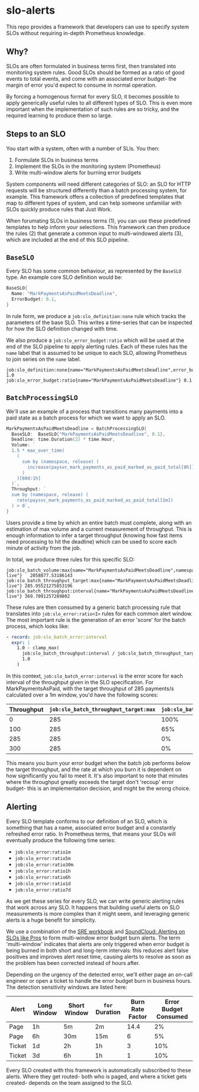 # slo-alerts

This repo provides a framework that developers can use to specify system SLOs
without requiring in-depth Prometheus knowledge.

## Why?

SLOs are often formulated in business terms first, then translated into
monitoring system rules. Good SLOs should be formed as a ratio of good events to
total events, and come with an associated error budget- the margin of error
you'd expect to consume in normal operation.

By forcing a homogenous format for every SLO, it becomes possible to apply
generically useful rules to all different types of SLO. This is even more
important when the implementation of such rules are so tricky, and the required
learning to produce them so large.

## Steps to an SLO

You start with a system, often with a number of SLIs. You then:

1. Formulate SLOs in business terms
2. Implement the SLOs in the monitoring system (Prometheus)
3. Write multi-window alerts for burning error budgets

System components will need different categories of SLO: an SLO for HTTP
requests will be structured differently than a batch processing system, for
example. This framework offers a collection of predefined templates that map to
different types of system, and can help someone unfamiliar with SLOs quickly
produce rules that Just Work.

When forumating SLOs in business terms (1), you can use these predefined
templates to help inform your selections. This framework can then produce the
rules (2) that generate a common input to multi-windowed alerts (3), which are
included at the end of this SLO pipeline.

## `BaseSLO`

Every SLO has some common behaviour, as represented by the `BaseSLO` type. An
example core SLO definition would be:

```go
BaseSLO{
  Name: "MarkPaymentsAsPaidMeetsDeadline",
  ErrorBudget: 0.1,
}
```

In rule form, we produce a `job:slo_definition:none` rule which tracks the
parameters of the base SLO. This writes a time-series that can be inspected for
how the SLO definition changed with time.

We also produce a `job:slo_error_budget:ratio` which will be used at the end of
the SLO pipeline to apply alerting rules. Each of these rules has the `name`
label that is assumed to be unique to each SLO, allowing Prometheus to join
series on the `name` label.

```
job:slo_definition:none{name="MarkPaymentsAsPaidMeetsDeadline",error_budget="0.1"} 1.0
job:slo_error_budget:ratio{name="MarkPaymentsAsPaidMeetsDeadline"} 0.1
```

## `BatchProcessingSLO`

We'll use an example of a process that transitions many payments into a paid
state as a batch process for which we want to apply an SLO.

```go
MarkPaymentsAsPaidMeetsDeadline = BatchProcessingSLO{
  BaseSLO:  BaseSLO{"MarkPaymentsAsPaidMeetsDeadline", 0.1},
  Deadline: time.Duration(2) * time.Hour,
  Volume: `
  1.5 * max_over_time(
    (
      sum by (namespace, release) (
        increase(paysvc_mark_payments_as_paid_marked_as_paid_total[8h])
      )
    )[60d:1h]
  )`,
  Throughput: `
  sum by (namespace, release) (
    rate(paysvc_mark_payments_as_paid_marked_as_paid_total[1m])
  ) > 0`,
}
```

Users provide a time by which an entire batch must complete, along with an
estimation of max volume and a current measurement of throughput. This is enough
information to infer a target throughput (knowing how fast items need processing
to hit the deadline) which can be used to score each minute of activity from the
job.

In total, we produce three rules for this specific SLO:

```
job:slo_batch_volume:max{name="MarkPaymentsAsPaidMeetsDeadline",namespace="production",release="paysvc-live"}	2058877.53186143
job:slo_batch_throughput_target:max{name="MarkPaymentsAsPaidMeetsDeadline",namespace="production",release="paysvc-live"} 285.95521275853196
job:slo_batch_throughput:interval{name="MarkPaymentsAsPaidMeetsDeadline",namespace="production",release="paysvc-live"} 369.7091257289802
```

These rules are then consumed by a generic batch processing rule that translates
into `job:slo_error:ratio<I>` rules for each common alert window. The most
important rule is the generation of an error 'score' for the batch process,
which looks like:

```yaml
- record: job:slo_batch_error:interval
  expr: |
    1.0 - clamp_max(
      job:slo_batch_throughput:interval / job:slo_batch_throughput_target:max,
      1.0
    )
```

In this context, `job:slo_batch_error:interval` is the error score for each
interval of the throughput given in the SLO specification. For
MarkPaymentsAsPaid, with the target throughput of 285 payments/s calculated over
a 1m window, you'd have the following scores:

| Throughput | `job:slo_batch_throughput_target:max` | `job:slo_batch_error:interval` |
| --- | --- | --- |
| 0 | 285 | 100% |
| 100 | 285 | 65% |
| 285 | 285 | 0% |
| 300 | 285 | 0% |

This means you burn your error budget when the batch job performs below the
target throughput, and the rate at which you burn it is dependent on how
significantly you fail to meet it. It's also important to note that minutes
where the throughput greatly exceeds the target don't 'recoup' error budget-
this is an implementation decision, and might be the wrong choice.

## Alerting

Every SLO template conforms to our definition of an SLO, which is something that
has a name, associated error budget and a constantly refreshed error ratio. In
Prometheus terms, that means your SLOs will eventually produce the following
time series:

- `job:slo_error:ratio1m`
- `job:slo_error:ratio5m`
- `job:slo_error:ratio30m`
- `job:slo_error:ratio1h`
- `job:slo_error:ratio6h`
- `job:slo_error:ratio1d`
- `job:slo_error:ratio7d`

As we get these series for every SLO, we can write generic alerting rules that
work across any SLO. It happens that building useful alerts on SLO measurements
is more complex than it might seem, and leveraging generic alerts is a huge
benefit for simplicity.

We use a combination of the [SRE
workbook](https://landing.google.com/sre/workbook/chapters/alerting-on-slos/)
and [SoundCloud: Alerting on SLOs like
Pros](https://developers.soundcloud.com/blog/alerting-on-slos) to form
multi-window error budget burn alerts. The term 'multi-window' indicates that
alerts are only triggered when error budget is being burned in both short and
long-term intervals: this reduces alert false positives and improves alert reset
time, causing alerts to resolve as soon as the problem has been corrected
instead of hours after.

Depending on the urgency of the detected error, we'll either page an on-call
engineer or open a ticket to handle the error budget burn in business hours. The
detection sensitivity windows are listed here:

| Alert | Long Window | Short Window | `for` Duration | Burn Rate Factor | Error Budget Consumed |
| --- | --- | --- | --- | --- | --- |
| Page | 1h | 5m | 2m | 14.4 | 2% |
| Page | 6h | 30m | 15m | 6 | 5% |
| Ticket | 1d | 2h | 1h | 3 | 10% |
| Ticket | 3d | 6h | 1h | 1 | 10% |

Every SLO created with this framework is automatically subscribed to these
alerts. Where they get routed- both who is paged, and where a ticket gets
created- depends on the team assigned to the SLO.
